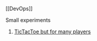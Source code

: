 [[DevOps]]

Small experiments
1. [TicTacToe but for many players](https://github.com/recursecenter/wiki/wiki/System-Design)